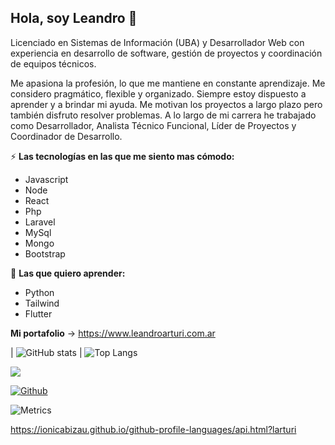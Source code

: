 ## Hola, soy Leandro 👋

Licenciado en Sistemas de Información (UBA) y Desarrollador Web con experiencia en desarrollo de software, gestión de proyectos y coordinación de equipos técnicos.

Me apasiona la profesión, lo que me mantiene en constante aprendizaje. Me considero pragmático, flexible y organizado. Siempre estoy dispuesto a aprender y a brindar mi ayuda. Me motivan los proyectos a largo plazo pero también disfruto resolver problemas. A lo largo de mi carrera he trabajado como Desarrollador, Analista Técnico Funcional, Líder de Proyectos y Coordinador de Desarrollo.

⚡️ **Las tecnologías en las que me siento mas cómodo:** 
- Javascript
- Node
- React
- Php 
- Laravel
- MySql
- Mongo
- Bootstrap

🚀 **Las que quiero aprender:** 
- Python
- Tailwind
- Flutter

**Mi portafolio** -> https://www.leandroarturi.com.ar 

| ![GitHub stats](https://github-readme-stats.vercel.app/api?username=larturi&count_private=true&show_icons=true&theme=tokyonight) | ![Top Langs](https://github-readme-stats.vercel.app/api/top-langs/?username=larturi&theme=tokyonight)
 
![](https://visitor-badge.laobi.icu/badge?page_id=larturi.larturi)

[![Github](https://img.shields.io/github/followers/larturi?label=Follow&style=social)](https://github.com/larturi)

![Metrics](https://my-personal-domain.com/my-github-user)

https://ionicabizau.github.io/github-profile-languages/api.html?larturi





